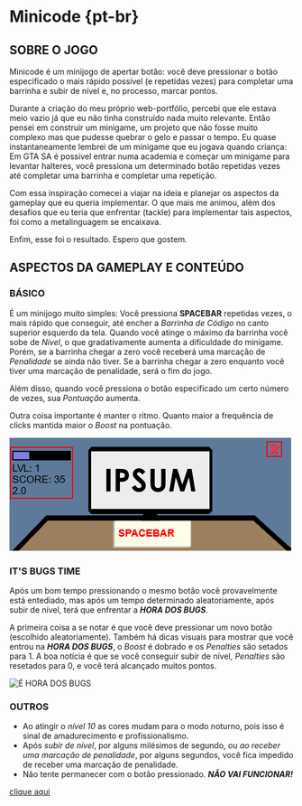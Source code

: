 # Minicode {pt-br}

## SOBRE O JOGO

Minicode é um minijogo de apertar botão: você deve pressionar o botão especificado o mais rápido possível (e repetidas vezes) para completar uma barrinha e subir de nível e, no processo, marcar pontos.

Durante a criação do meu próprio web-portfólio, percebi que ele estava meio vazio já que eu não tinha construído nada muito relevante. Então pensei em construir um minigame, um projeto que não fosse muito complexo mas que pudesse quebrar o gelo e passar o tempo. Eu quase instantaneamente lembrei de um minigame que eu jogava quando criança: Em GTA SA é possível entrar numa academia e começar um minigame para levantar halteres, você pressiona um determinado botão repetidas vezes até completar uma barrinha e completar uma repetição.

Com essa inspiração comecei a viajar na ideia e planejar os aspectos da gameplay que eu queria implementar. O que mais me animou, além dos desafios que eu teria que enfrentar (tackle) para implementar tais aspectos, foi como a metalinguagem se encaixava.

Enfim, esse foi o resultado. Espero que gostem.

## ASPECTOS DA GAMEPLAY E CONTEÚDO

### BÁSICO

É um minijogo muito simples: Você pressiona **SPACEBAR** repetidas vezes, o mais rápido que conseguir, até encher a *Barrinha de Código* no canto superior esquerdo da tela. Quando você atinge o máximo da barrinha você sobe de *Nível*, o que gradativamente aumenta a dificuldade do minigame. Porém, se a barrinha chegar a zero você receberá uma marcação de *Penalidade* se ainda não tiver. Se a barrinha chegar a zero enquanto você tiver uma marcação de penalidade, será o fim do jogo.

Além disso, quando você pressiona o botão especificado um certo número de vezes, sua *Pontuação* aumenta.

Outra coisa importante é manter o ritmo. Quanto maior a frequência de clicks mantida maior o *Boost* na pontuação.

![Coding, Lvl, Pontuação, Boost](src/assets/rdm_01.png)

### IT'S BUGS TIME

Após um bom tempo pressionando o mesmo botão você provavelmente está entediado, mas após um tempo determinado aleatoriamente, após subir de nível, terá que enfrentar a ***HORA DOS BUGS***.

A primeira coisa a se notar é que você deve pressionar um novo botão (escolhido aleatoriamente). Também há dicas visuais para mostrar que você entrou na ***HORA DOS BUGS***, o *Boost* é dobrado e os *Penalties* são setados para 1. A boa notícia é que se você conseguir subir de nível, *Penalties* são resetados para 0, e você terá alcançado muitos pontos.

![É HORA DOS BUGS][2]

### OUTROS

- Ao atingir o *nível 10* as cores mudam para o modo noturno, pois isso é sinal de amadurecimento e profissionalismo.
- Após *subir de nível*, por alguns milésimos de segundo, ou *ao receber uma marcação de penalidade*, por alguns segundos, você fica impedido de receber uma marcação de penalidade.
- Não tente permanecer com o botão pressionado. ***NÃO VAI FUNCIONAR!***

[clique aqui](#pt-br)

 
[1]: (src/assets/rdm_01.png)
[2]: (src/assets/rdm_02.png)
